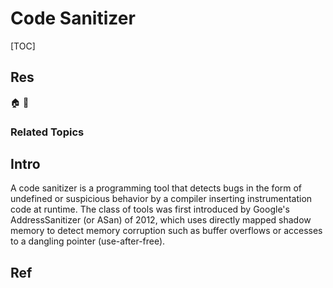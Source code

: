 # Code Sanitizer

[TOC]



## Res
🏠 
🚧 


### Related Topics



## Intro
A code sanitizer is a programming tool that detects bugs in the form of undefined or suspicious behavior by a compiler inserting instrumentation code at runtime. The class of tools was first introduced by Google's AddressSanitizer (or ASan) of 2012, which uses directly mapped shadow memory to detect memory corruption such as buffer overflows or accesses to a dangling pointer (use-after-free).



## Ref
[Code Sanitizor]: https://en.wikipedia.org/wiki/Code_sanitizer

